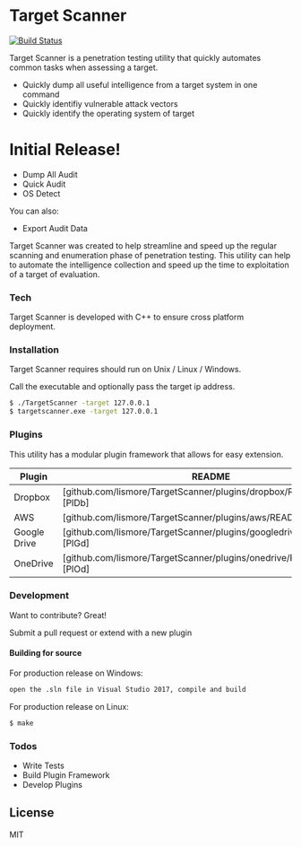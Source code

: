 # Target Scanner

[![Build Status](https://travis-ci.org/joemccann/dillinger.svg?branch=master)](https://travis-ci.org/joemccann/dillinger)

Target Scanner is a penetration testing utility that quickly automates common tasks when assessing a target.

  - Quickly dump all useful intelligence from a target system in one command
  - Quickly identifiy vulnerable attack vectors
  - Quickly identify the operating system of target 

# Initial Release!

  - Dump All Audit
  - Quick Audit
  - OS Detect


You can also:
  - Export Audit Data 

Target Scanner was created to help streamline and speed up the regular scanning and enumeration phase of penetration testing.  This utility can help to automate the intelligence collection and speed up the time to exploitation of a target of evaluation.

### Tech

Target Scanner is developed with C++ to ensure cross platform deployment.  

### Installation

Target Scanner requires should run on Unix / Linux / Windows.

Call the executable and optionally pass the target ip address.

```sh
$ ./TargetScanner -target 127.0.0.1
$ targetscanner.exe -target 127.0.0.1
```

### Plugins

This utility has a modular plugin framework that allows for easy extension.

| Plugin | README |
| ------ | ------ |
| Dropbox | [github.com/lismore/TargetScanner/plugins/dropbox/README.md][PlDb] |
| AWS | [github.com/lismore/TargetScanner/plugins/aws/README.md][PlGh] |
| Google Drive | [github.com/lismore/TargetScanner/plugins/googledrive/README.md][PlGd] |
| OneDrive | [github.com/lismore/TargetScanner/plugins/onedrive/README.md][PlOd] |


### Development

Want to contribute? Great!

Submit a pull request or extend with a new plugin

#### Building for source
For production release on Windows:
```sh
open the .sln file in Visual Studio 2017, compile and build
```
For production release on Linux:
```sh
$ make
```

### Todos

 - Write Tests
 - Build Plugin Framework
 - Develop Plugins

License
----

MIT
